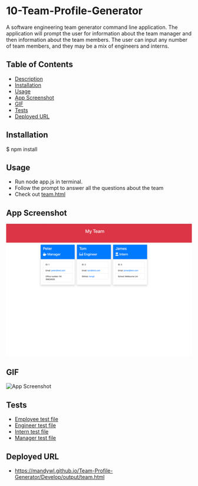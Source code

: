 # 10-Team-Profile-Generator
<a name="desc"></a>
A software engineering team generator command line application. The application will prompt the user for information about the team manager and then information about the team members. The user can input any number of team members, and they may be a mix of engineers and interns. 

## Table of Contents

- [Description](#desc)
- [Installation](#installation)
- [Usage](#Usage)
- [App Screenshot](#App-Screenshot)
- [GIF](#GIF)
- [Tests](#test)
- [Deployed URL](#Deployed-URL)

## Installation

$ npm install


## Usage

- Run node app.js in terminal. 
- Follow the prompt to answer all the questions about the team
- Check out [team.html](https://mandywl.github.io/10-Team-Profile-Generator/Develop/output/team.html)

## App Screenshot
![App Screenshot](./Assets/appScreenShot.png)

## GIF

![App Screenshot](./Assets/appScreenCapture.gif)

## Tests

- [Employee test file](./Develop/test/Employee.test.js)
- [Engineer test file](./Develop/test/Engineer.test.js)
- [Intern test file](./Develop/test/Intern.test.js)
- [Manager test file](./Develop/test/Manager.test.js)

## Deployed URL

- https://mandywl.github.io/Team-Profile-Generator/Develop/output/team.html
